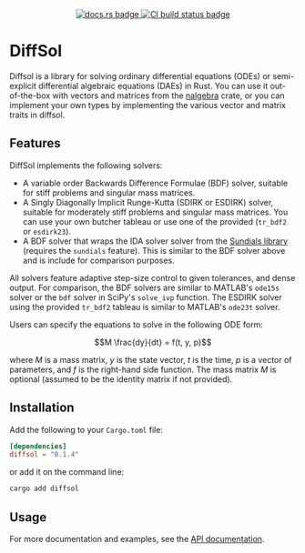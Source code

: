 <div align="center">
<a href="https://docs.rs/diffsol">
    <img src="https://img.shields.io/crates/v/diffsol.svg?label=docs&color=blue&logo=rust" alt="docs.rs badge">
</a>
<a href="https://github.com/martinjrobins/diffsol/actions/workflows/rust.yml">
    <img src="https://github.com/martinjrobins/diffsol/actions/workflows/rust.yml/badge.svg" alt="CI build status badge">
</a>
</div>

# DiffSol

Diffsol is a library for solving ordinary differential equations (ODEs) or
semi-explicit differential algebraic equations (DAEs) in Rust. You can use it
out-of-the-box with vectors and matrices from the
[nalgebra](https://nalgebra.org) crate, or you can implement your own types by
implementing the various vector and matrix traits in diffsol.

## Features

DiffSol implements the following solvers:
- A variable order Backwards Difference Formulae (BDF) solver, suitable for stiff problems and singular mass matrices.
- A Singly Diagonally Implicit Runge-Kutta (SDIRK or ESDIRK) solver, suitable for moderately stiff problems and singular mass matrices. You can use your own butcher tableau or use one of the provided (`tr_bdf2` or `esdirk23`).
- A BDF solver that wraps the IDA solver solver from the [Sundials library](https://github.com/LLNL/sundials) (requires the `sundials` feature). This is similar to the BDF solver above and is include for comparison purposes.

All solvers feature adaptive step-size control to given tolerances, and dense output. 
For comparison, the BDF solvers are similar to MATLAB's `ode15s` solver or the `bdf` solver in SciPy's `solve_ivp` function. 
The ESDIRK solver using the provided `tr_bdf2` tableau is similar to MATLAB's `ode23t` solver.

Users can specify the equations to solve in the following ODE form:

```math
M \frac{dy}{dt} = f(t, y, p)
```

where $M$ is a mass matrix, $y$ is the state vector, $t$ is the time, $p$ is a
vector of parameters, and $f$ is the right-hand side function. The mass matrix
$M$ is optional (assumed to be the identity matrix if not provided).

## Installation

Add the following to your `Cargo.toml` file:

```toml
[dependencies]
diffsol = "0.1.4"
```

or add it on the command line:

```sh
cargo add diffsol
```

## Usage

For more documentation and examples, see the [API documentation](https://docs.rs/diffsol/latest/diffsol/).
